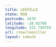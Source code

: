 ```yaml
---
title: LEEVILLE
state: NSW
postcode: 2470
latitude: -28.92786
longitude: 152.749759
url: /nsw/leeville/
layout: suburb
---
```

